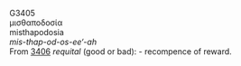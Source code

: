 G3405  
μισθαποδοσία  
misthapodosia  
*mis-thap-od-os-ee‘-ah*  
From [3406](g3406) *requital* (good or bad): - recompence of reward.  
